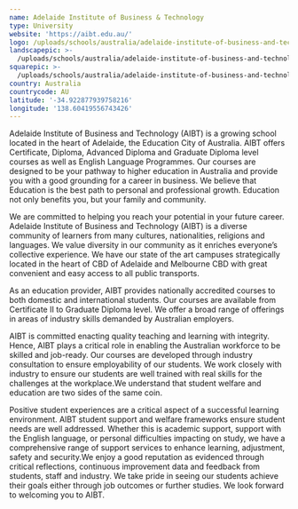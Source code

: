 ```yaml
---
name: Adelaide Institute of Business & Technology
type: University
website: 'https://aibt.edu.au/'
logo: /uploads/schools/australia/adelaide-institute-of-business-and-technology.webp
landscapepic: >-
  /uploads/schools/australia/adelaide-institute-of-business-and-technology_1920x1080.webp
squarepic: >-
  /uploads/schools/australia/adelaide-institute-of-business-and-technology_1080x1080.webp
country: Australia
countrycode: AU
latitude: '-34.922877939758216'
longitude: '138.60419556743426'
---
```


Adelaide Institute of Business and Technology (AIBT) is a growing school located in the heart of Adelaide, the Education City of Australia. AIBT offers Certificate, Diploma, Advanced Diploma and Graduate Diploma level courses as well as English Language Programmes. Our courses are designed to be your pathway to higher education in Australia and provide you with a good grounding for a career in business. We believe that Education is the best path to personal and professional growth. Education not only benefits you, but your family and community.

We are committed to helping you reach your potential in your future career.
Adelaide Institute of Business and Technology (AIBT) is a diverse community of learners from many cultures, nationalities, religions and languages. We value diversity in our community as it enriches everyone’s collective experience. We have our state of the art campuses strategically located in the heart of CBD of Adelaide and Melbourne CBD with great convenient and easy access to all public transports.

As an education provider, AIBT provides nationally accredited courses to both domestic and international students. Our courses are available from Certificate II to Graduate Diploma level. We offer a broad range of offerings in areas of industry skills demanded by Australian employers.

AIBT is committed enacting quality teaching and learning with integrity. Hence, AIBT plays a critical role in enabling the Australian workforce to be skilled and job-ready. Our courses are developed through industry consultation to ensure employability of our students. We work closely with industry to ensure our students are well trained with real skills for the challenges at the workplace.We understand that student welfare and education are two sides of the same coin.

Positive student experiences are a critical aspect of a successful learning environment. AIBT student support and welfare frameworks ensure student needs are well addressed. Whether this is academic support, support with the English language, or personal difficulties impacting on study, we have a comprehensive range of support services to enhance learning, adjustment, safety and security.We enjoy a good reputation as evidenced through critical reflections, continuous improvement data and feedback from students, staff and industry. We take pride in seeing our students achieve their goals either through job outcomes or further studies.
We look forward to welcoming you to AIBT.
